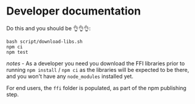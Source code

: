 # Developer documentation

Do this and you should be 👌👌👌:

```
bash script/download-libs.sh
npm ci
npm test
```


_notes_ - As a developer you need you download the FFI libraries prior to running `npm install` / `npm ci` as the libraries will be expected to be there, and you won't have any `node_modules` installed yet.

For end users, the `ffi` folder is populated, as part of the npm publishing step.